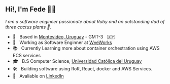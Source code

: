 ## Hi!, I'm Fede 👋🏻

*I am a software engineer passionate about Ruby and an outstanding dad of three cactus plants 🌵.*

- 📍 &nbsp; Based in [Montevideo, Uruguay](https://latitude.to/map/uy/uruguay/regions/departamento-de-montevideo#:~:text=GPS%20coordinates%20of%20Departamento%20de,%3A%20%2D34.8250%20Longitude%3A%20%2D56.2000) - GMT-3 &nbsp; 🇺🇾 
- 💼 &nbsp; Working as Software Enginner at [WyeWorks](https://wyeworks.com/)
- 📚 &nbsp; Currently Learning more about container orchestration using AWS ECS services
- 🎓 &nbsp; B.S Computer Science, [Universidad Católica del Uruguay](https://www.ucu.edu.uy/)
- 🛠 &nbsp; Building software using RoR, React, docker and AWS Services.
- 🔗 &nbsp; Avaliable on [LinkedIn](https://www.linkedin.com/in/federico-moya-190266106/)
